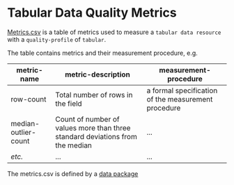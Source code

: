 # Tabular Data Quality Metrics

[Metrics.csv](metrics.csv) is a table of metrics used to measure a `tabular data resource` with a `quality-profile` of `tabular`.

The table contains metrics and their measurement procedure, e.g.

metric-name | metric-description | measurement-procedure
------------|--------------------|----------------------
row-count   |	Total number of rows in the field	| a formal specification of the measurement procedure
median-outlier-count | Count of number of values more than three standard deviations from the median | ...
*etc.* | ... | ...

The metrics.csv is defined by a [data package](datapackage.json)
